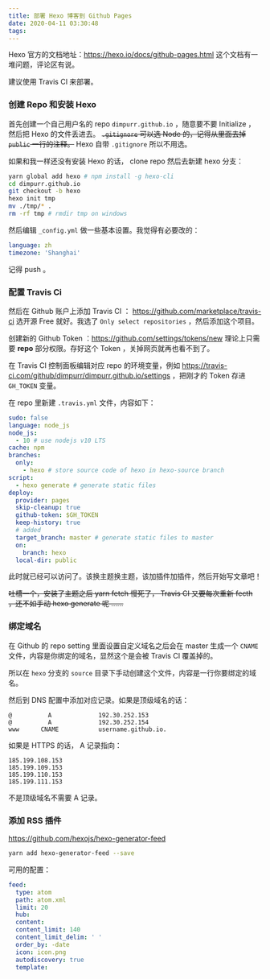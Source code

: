 ```yaml
---
title: 部署 Hexo 博客到 Github Pages
date: 2020-04-11 03:30:48
tags:
---
```


Hexo 官方的文档地址：https://hexo.io/docs/github-pages.html 这个文档有一堆问题，评论区有说。

建议使用 Travis CI 来部署。

### 创建 Repo 和安装 Hexo

首先创建一个自己用户名的 repo `dimpurr.github.io` ，随意要不要 Initialize ，然后把 Hexo 的文件丢进去。 ~~`.gitignore` 可以选 Node 的，记得从里面去掉 `public` 一行的注释。~~ Hexo 自带 `.gitignore` 所以不用选。

如果和我一样还没有安装 Hexo 的话， clone repo 然后去新建 hexo 分支：

<!-- more -->

```bash
yarn global add hexo # npm install -g hexo-cli
cd dimpurr.github.io
git checkout -b hexo
hexo init tmp
mv ./tmp/* .
rm -rf tmp # rmdir tmp on windows
```

然后编辑 `_config.yml` 做一些基本设置。我觉得有必要改的：

```yml
language: zh
timezone: 'Shanghai'
```

记得 push 。

### 配置 Travis Ci

然后在 Github 账户上添加 Travis CI ： https://github.com/marketplace/travis-ci 选开源 Free 就好。我选了 `Only select repositories` ，然后添加这个项目。

创建新的 Github Token ：https://github.com/settings/tokens/new 理论上只需要 **repo** 部分权限。存好这个 Token ，关掉网页就再也看不到了。

在 Travis CI 控制面板编辑对应 repo 的环境变量，例如 https://travis-ci.com/github/dimpurr/dimpurr.github.io/settings ，把刚才的 Token 存进 `GH_TOKEN` 变量。

在 repo 里新建 `.travis.yml` 文件，内容如下：

```yml
sudo: false
language: node_js
node_js:
  - 10 # use nodejs v10 LTS
cache: npm
branches:
  only:
    - hexo # store source code of hexo in hexo-source branch
script:
  - hexo generate # generate static files
deploy:
  provider: pages
  skip-cleanup: true
  github-token: $GH_TOKEN
  keep-history: true
  # added
  target_branch: master # generate static files to master
  on:
    branch: hexo
  local-dir: public
```

此时就已经可以访问了。该换主题换主题，该加插件加插件，然后开始写文章吧！

~~吐槽一个，安装了主题之后 yarn fetch 慢死了， Travis CI 又要每次重新 fecth ，还不如手动 hexo generate 呢 ……~~

### 绑定域名

在 Github 的 repo setting 里面设置自定义域名之后会在 master 生成一个 `CNAME` 文件，内容是你绑定的域名，显然这个是会被 Travis CI 覆盖掉的。

所以在 `hexo` 分支的 `source` 目录下手动创建这个文件，内容是一行你要绑定的域名。

然后到 DNS 配置中添加对应记录。如果是顶级域名的话：

```
@          A             192.30.252.153
@          A             192.30.252.154
www      CNAME           username.github.io.
```

如果是 HTTPS 的话， A 记录指向：

```
185.199.108.153
185.199.109.153
185.199.110.153
185.199.111.153
```

不是顶级域名不需要 A 记录。

### 添加 RSS 插件

https://github.com/hexojs/hexo-generator-feed

```bash
yarn add hexo-generator-feed --save
```

可用的配置：

```yml
feed:
  type: atom
  path: atom.xml
  limit: 20
  hub:
  content:
  content_limit: 140
  content_limit_delim: ' '
  order_by: -date
  icon: icon.png
  autodiscovery: true
  template:
```